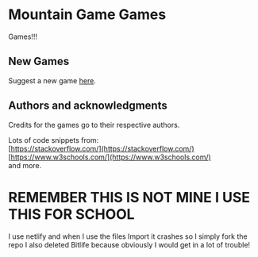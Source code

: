 # Mountain Game Games
 Games!!!
## New Games
Suggest a new game [here](https://mountain658.github.io/suggestions.html).
## Authors and acknowledgments
Credits for the games go to their respective authors.

Lots of code snippets from:  
[https://stackoverflow.com/](https://stackoverflow.com/)  
[https://www.w3schools.com/](https://www.w3schools.com/)  
and more.
# REMEMBER THIS IS NOT MINE I USE THIS FOR SCHOOL
I use netlify and when I use the files Import it crashes so I simply fork the repo
I also deleted Bitlife because obviously I would get in a lot of trouble!
